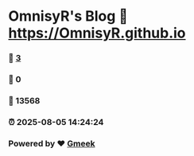 # OmnisyR's Blog :link: https://OmnisyR.github.io 
### :page_facing_up: [3](https://OmnisyR.github.io/tag.html) 
### :speech_balloon: 0 
### :hibiscus: 13568 
### :alarm_clock: 2025-08-05 14:24:24 
### Powered by :heart: [Gmeek](https://github.com/Meekdai/Gmeek)
